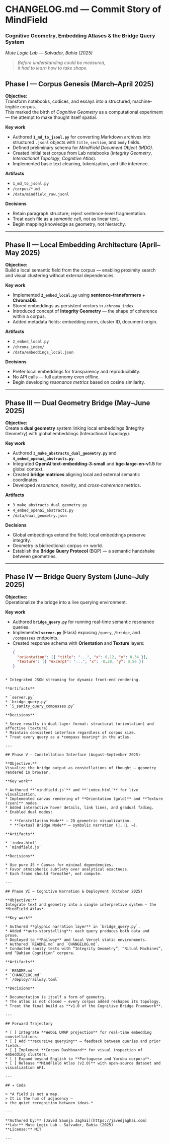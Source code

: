 # CHANGELOG.md — Commit Story of MindField  
### Cognitive Geometry, Embedding Atlases & the Bridge Query System  
*Mute Logic Lab — Salvador, Bahia (2025)*  

> *Before understanding could be measured,  
> it had to learn how to take shape.*

## Phase I — Corpus Genesis (March–April 2025)

**Objective:**  
Transform notebooks, codices, and essays into a structured, machine-legible corpus.  
This marked the birth of *Cognitive Geometry* as a computational experiment — the attempt to make thought itself spatial.

**Key work**
- Authored **`1_md_to_jsonl.py`** for converting Markdown archives into structured `.jsonl` objects with `title`, `section`, and `body` fields.  
- Defined preliminary schema for *MindField Document Object (MDO)*.  
- Created initial test corpus from Lab notebooks (*Integrity Geometry*, *Interactional Topology*, *Cognitive Atlas*).  
- Implemented basic text cleaning, tokenization, and title inference.

**Artifacts**
- `1_md_to_jsonl.py`
- `/corpus/*.md`
- `/data/mindfield_raw.jsonl`

**Decisions**
- Retain paragraph structure; reject sentence-level fragmentation.  
- Treat each file as a *semantic cell*, not as linear text.  
- Begin mapping knowledge as geometry, not hierarchy.

---

## Phase II — Local Embedding Architecture (April–May 2025)

**Objective:**  
Build a local semantic field from the corpus — enabling proximity search and visual clustering without external dependencies.

**Key work**
- Implemented **`2_embed_local.py`** using **sentence-transformers** + **ChromaDB**.  
- Stored embeddings as persistent vectors in `/chroma_index`.  
- Introduced concept of **Integrity Geometry** — the shape of coherence within a corpus.  
- Added metadata fields: embedding norm, cluster ID, document origin.

**Artifacts**
- `2_embed_local.py`
- `/chroma_index/`
- `/data/embeddings_local.json`

**Decisions**
- Prefer local embeddings for transparency and reproducibility.  
- No API calls — full autonomy even offline.  
- Begin developing *resonance metrics* based on cosine similarity.

---

## Phase III — Dual Geometry Bridge (May–June 2025)

**Objective:**  
Create a **dual geometry** system linking local embeddings (Integrity Geometry) with global embeddings (Interactional Topology).

**Key work**
- Authored **`3_make_abstracts_dual_geometry.py`** and **`4_embed_openai_abstracts.py`**.  
- Integrated **OpenAI text-embedding-3-small** and **bge-large-en-v1.5** for global context.  
- Created **bridge matrices** aligning local and external semantic coordinates.  
- Developed *resonance*, *novelty*, and *cross-coherence* metrics.  

**Artifacts**
- `3_make_abstracts_dual_geometry.py`
- `4_embed_openai_abstracts.py`
- `/data/dual_geometry.json`

**Decisions**
- Global embeddings extend the field; local embeddings preserve integrity.  
- Geometry is bidirectional: corpus ↔ world.  
- Establish the **Bridge Query Protocol** (BQP) — a semantic handshake between geometries.

---

## Phase IV — Bridge Query System (June–July 2025)

**Objective:**  
Operationalize the bridge into a live querying environment.

**Key work**
- Authored **`bridge_query.py`** for running real-time semantic resonance queries.  
- Implemented **`server.py`** (Flask) exposing `/query`, `/bridge`, and `/compasses` endpoints.  
- Created response schema with **Orientation** and **Texture** layers:
  ```json
  {
    "orientation": [{ "title": "...", "x": 0.12, "y": 0.34 }],
    "texture": [{ "excerpt": "...", "x": -0.28, "y": 0.56 }]
  }
````

* Integrated JSON streaming for dynamic front-end rendering.

**Artifacts**

* `server.py`
* `bridge_query.py`
* `5_sanity_query_compasses.py`

**Decisions**

* Serve results in dual-layer format: structural (orientation) and affective (texture).
* Maintain consistent interface regardless of corpus size.
* Treat every query as a *compass bearing* in the atlas.

---

## Phase V — Constellation Interface (August–September 2025)

**Objective:**
Visualize the bridge output as constellations of thought — geometry rendered in browser.

**Key work**

* Authored **`mindfield.js`** and **`index.html`** for live visualization.
* Implemented canvas rendering of **Orientation (gold)** and **Texture (cyan)** nodes.
* Added interactive hover details, link lines, and gradual fading.
* Enabled dual modes:

  * **Constellation Mode** — 2D geometric visualization.
  * **Textual Bridge Mode** — symbolic narration (🧭, 🌿, →).

**Artifacts**

* `index.html`
* `mindfield.js`

**Decisions**

* Use pure JS + Canvas for minimal dependencies.
* Favor atmospheric subtlety over analytical exactness.
* Each frame should *breathe*, not compute.

---

## Phase VI — Cognitive Narration & Deployment (October 2025)

**Objective:**
Integrate text and geometry into a single interpretive system — the *MindField Atlas*.

**Key work**

* Authored **glyphic narration layer** in `bridge_query.py`.
* Added **auto-storytelling**: each query produces both data and prose.
* Deployed to **Railway** and local Vercel static environments.
* Authored `README.md` and `CHANGELOG.md`.
* Conducted sanity tests with “Integrity Geometry”, “Ritual Machines”, and “Bahian Cognition” corpora.

**Artifacts**

* `README.md`
* `CHANGELOG.md`
* `/deploy/railway.toml`

**Decisions**

* Documentation is itself a form of geometry.
* The atlas is not closed — every corpus added reshapes its topology.
* Treat the final build as **v1.0 of the Cognitive Bridge Framework**.

---

## Forward Trajectory

* [ ] Integrate **WebGL UMAP projection** for real-time embedding constellations.
* [ ] Add **recursive querying** — feedback between queries and prior fields.
* [ ] Implement **Corpus Dashboard** for visual inspection of embedding clusters.
* [ ] Expand beyond English to **Portuguese and Yoruba corpora**.
* [ ] Release **MindField Atlas (v2.0)** with open-source dataset and visualization API.

---

## ✴︎ Coda

> *A field is not a map.
> It is the hum of adjacency —
> the quiet recognition between ideas.*

---

**Authored by:** [Javed Saunja Jaghai](https://javedjaghai.com)
**Lab:** Mute Logic Lab — Salvador, Bahia (2025)
**License:** MIT

---
